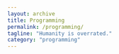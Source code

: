 ```yaml
---
layout: archive
title: Programming
permalink: /programming/
tagline: "Humanity is overrated."
category: "programming"
---
```

